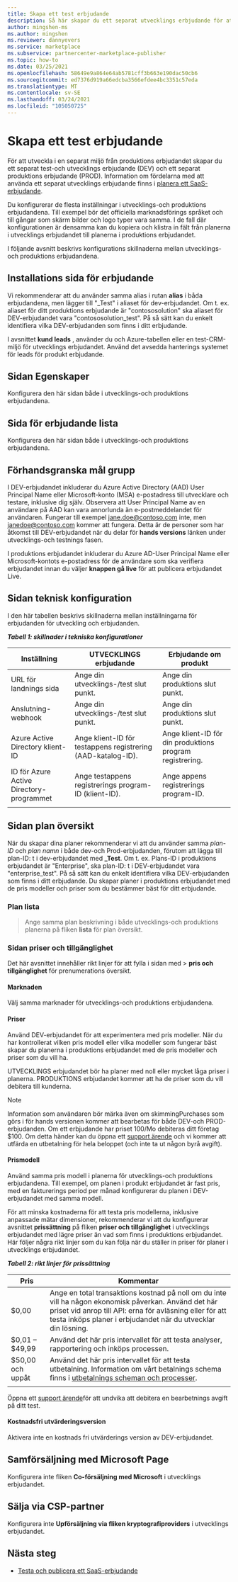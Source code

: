 ```yaml
---
title: Skapa ett test erbjudande
description: Så här skapar du ett separat utvecklings erbjudande för att testa produktions erbjudandet i programmet för kommersiella marknads platser i Microsoft Partner Center.
author: mingshen-ms
ms.author: mingshen
ms.reviewer: dannyevers
ms.service: marketplace
ms.subservice: partnercenter-marketplace-publisher
ms.topic: how-to
ms.date: 03/25/2021
ms.openlocfilehash: 58649e9a864e64ab5781cff3b663e190dac50cb6
ms.sourcegitcommit: ed7376d919a66edcba3566efdee4bc3351c57eda
ms.translationtype: MT
ms.contentlocale: sv-SE
ms.lasthandoff: 03/24/2021
ms.locfileid: "105050725"
---
```

# <a name="create-a-test-offer"></a>Skapa ett test erbjudande

För att utveckla i en separat miljö från produktions erbjudandet skapar du ett separat test-och utvecklings erbjudande (DEV) och ett separat produktions erbjudande (PROD). Information om fördelarna med att använda ett separat utvecklings erbjudande finns i [planera ett SaaS-erbjudande](plan-saas-offer.md#test-offer).

Du konfigurerar de flesta inställningar i utvecklings-och produktions erbjudandena. Till exempel bör det officiella marknadsförings språket och till gångar som skärm bilder och logo typer vara samma. I de fall där konfigurationen är densamma kan du kopiera och klistra in fält från planerna i utvecklings erbjudandet till planerna i produktions erbjudandet.

I följande avsnitt beskrivs konfigurations skillnaderna mellan utvecklings-och produktions erbjudandena.

## <a name="offer-setup-page"></a>Installations sida för erbjudande

Vi rekommenderar att du använder samma alias i rutan **alias** i båda erbjudandena, men lägger till "_Test" i aliaset för dev-erbjudandet. Om t. ex. aliaset för ditt produktions erbjudande är "contososolution" ska aliaset för DEV-erbjudandet vara "contososolution_test". På så sätt kan du enkelt identifiera vilka DEV-erbjudanden som finns i ditt erbjudande.

I avsnittet **kund leads** , använder du och Azure-tabellen eller en test-CRM-miljö för utvecklings erbjudandet. Använd det avsedda hanterings systemet för leads för produkt erbjudande.

## <a name="properties-page"></a>Sidan Egenskaper

Konfigurera den här sidan både i utvecklings-och produktions erbjudandena.

## <a name="offer-listing-page"></a>Sida för erbjudande lista

Konfigurera den här sidan både i utvecklings-och produktions erbjudandena.

## <a name="preview-audience"></a>Förhandsgranska mål grupp

I DEV-erbjudandet inkluderar du Azure Active Directory (AAD) User Principal Name eller Microsoft-konto (MSA) e-postadress till utvecklare och testare, inklusive dig själv. Observera att User Principal Name av en användare på AAD kan vara annorlunda än e-postmeddelandet för användaren. Fungerar till exempel jane.doe@contoso.com inte, men janedoe@contoso.com kommer att fungera. Detta är de personer som har åtkomst till DEV-erbjudandet när du delar för **hands versions** länken under utvecklings-och testnings fasen.

I produktions erbjudandet inkluderar du Azure AD-User Principal Name eller Microsoft-kontots e-postadress för de användare som ska verifiera erbjudandet innan du väljer **knappen gå live** för att publicera erbjudandet Live.

## <a name="technical-configuration-page"></a>Sidan teknisk konfiguration

I den här tabellen beskrivs skillnaderna mellan inställningarna för erbjudanden för utveckling och erbjudanden.

***Tabell 1: skillnader i tekniska konfigurationer***

| Inställning | UTVECKLINGS erbjudande | Erbjudande om produkt |
| ------------ | ------------- | ------------- |
| URL för landnings sida | Ange din utvecklings-/test slut punkt. | Ange din produktions slut punkt. |
| Anslutning-webhook | Ange din utvecklings-/test slut punkt. | Ange din produktions slut punkt. |
| Azure Active Directory klient-ID | Ange klient-ID för testappens registrering (AAD-katalog-ID). | Ange klient-ID för din produktions program registrering. |
| ID för Azure Active Directory-programmet | Ange testappens registrerings program-ID (klient-ID). | Ange appens registrerings program-ID. |
||||

## <a name="plan-overview-page"></a>Sidan plan översikt

När du skapar dina planer rekommenderar vi att du använder samma _plan-ID_ och _plan namn_ i både dev-och Prod-erbjudanden, förutom att lägga till plan-ID: t i dev-erbjudandet med **_Test**. Om t. ex. Plans-ID i produktions erbjudandet är "Enterprise", ska plan-ID: t i DEV-erbjudandet vara "enterprise_test". På så sätt kan du enkelt identifiera vilka DEV-erbjudanden som finns i ditt erbjudande. Du skapar planer i produktions erbjudandet med de pris modeller och priser som du bestämmer bäst för ditt erbjudande.

### <a name="plan-listing"></a>Plan lista

  >  Ange samma plan beskrivning i både utvecklings-och produktions planerna på fliken **lista** för plan översikt.

### <a name="pricing-and-availability-page"></a>Sidan priser och tillgänglighet

Det här avsnittet innehåller rikt linjer för att fylla i sidan med  >  **pris och tillgänglighet** för prenumerations översikt.

#### <a name="markets"></a>Marknaden

Välj samma marknader för utvecklings-och produktions erbjudandena.

#### <a name="pricing"></a>Priser

Använd DEV-erbjudandet för att experimentera med pris modeller. När du har kontrollerat vilken pris modell eller vilka modeller som fungerar bäst skapar du planerna i produktions erbjudandet med de pris modeller och priser som du vill ha.

UTVECKLINGS erbjudandet bör ha planer med noll eller mycket låga priser i planerna. PRODUKTIONS erbjudandet kommer att ha de priser som du vill debitera till kunderna.

> [!NOTE]
> Information som användaren bör märka även om skimmingPurchases som görs i för hands versionen kommer att bearbetas för både DEV-och PROD-erbjudanden. Om ett erbjudande har priset 100/Mo debiteras ditt företag $100. Om detta händer kan du öppna ett [support ärende](support.md) och vi kommer att utfärda en utbetalning för hela beloppet (och inte ta ut någon byrå avgift).

#### <a name="pricing-model"></a>Prismodell

Använd samma pris modell i planerna för utvecklings-och produktions erbjudandena. Till exempel, om planen i produkt erbjudandet är fast pris, med en fakturerings period per månad konfigurerar du planen i DEV-erbjudandet med samma modell.

För att minska kostnaderna för att testa pris modellerna, inklusive anpassade mätar dimensioner, rekommenderar vi att du konfigurerar avsnittet **prissättning** på fliken **priser och tillgänglighet** i utvecklings erbjudandet med lägre priser än vad som finns i produktions erbjudandet. Här följer några rikt linjer som du kan följa när du ställer in priser för planer i utvecklings erbjudandet.

***Tabell 2: rikt linjer för prissättning***

| Pris | Kommentar |
| ------------ | ------------- |
| $0,00 | Ange en total transaktions kostnad på noll om du inte vill ha någon ekonomisk påverkan. Använd det här priset vid anrop till API: erna för avläsning eller för att testa inköps planer i erbjudandet när du utvecklar din lösning. |
| $0,01 – $49,99 | Använd det här pris intervallet för att testa analyser, rapportering och inköps processen. |
| $50,00 och uppåt | Använd det här pris intervallet för att testa utbetalning. Information om vårt betalnings schema finns i [utbetalnings scheman och processer](/partner-center/payout-policy-details). |
|||

Öppna ett [support ärende](support.md)för att undvika att debitera en bearbetnings avgift på ditt test.

#### <a name="free-trial"></a>Kostnadsfri utvärderingsversion

Aktivera inte en kostnads fri utvärderings version av DEV-erbjudandet.

## <a name="co-sell-with-microsoft-page"></a>Samförsäljning med Microsoft Page

Konfigurera inte fliken **Co-försäljning med Microsoft** i utvecklings erbjudandet.

## <a name="resell-through-csps"></a>Sälja via CSP-partner

Konfigurera inte **Upförsäljning via fliken kryptografiproviders** i utvecklings erbjudandet.

## <a name="next-steps"></a>Nästa steg

- [Testa och publicera ett SaaS-erbjudande](test-publish-saas-offer.md)
